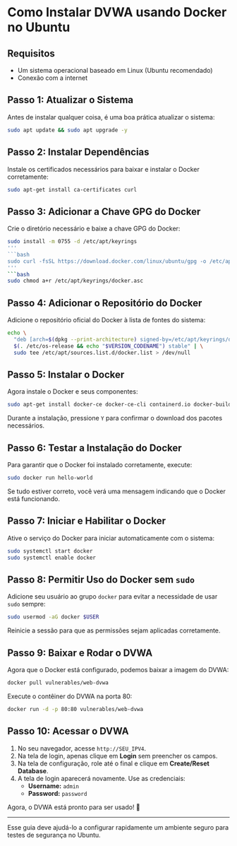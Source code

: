 # Como Instalar DVWA usando Docker no Ubuntu

## Requisitos
- Um sistema operacional baseado em Linux (Ubuntu recomendado)
- Conexão com a internet

## Passo 1: Atualizar o Sistema
Antes de instalar qualquer coisa, é uma boa prática atualizar o sistema:
```bash
sudo apt update && sudo apt upgrade -y
```

## Passo 2: Instalar Dependências
Instale os certificados necessários para baixar e instalar o Docker corretamente:
```bash
sudo apt-get install ca-certificates curl
```

## Passo 3: Adicionar a Chave GPG do Docker
Crie o diretório necessário e baixe a chave GPG do Docker:
```bash
sudo install -m 0755 -d /etc/apt/keyrings
'''
```bash
sudo curl -fsSL https://download.docker.com/linux/ubuntu/gpg -o /etc/apt/keyrings/docker.asc
'''
```bash
sudo chmod a+r /etc/apt/keyrings/docker.asc
```

## Passo 4: Adicionar o Repositório do Docker
Adicione o repositório oficial do Docker à lista de fontes do sistema:
```bash
echo \
  "deb [arch=$(dpkg --print-architecture) signed-by=/etc/apt/keyrings/docker.asc] https://download.docker.com/linux/ubuntu \
  $(. /etc/os-release && echo "$VERSION_CODENAME") stable" | \
  sudo tee /etc/apt/sources.list.d/docker.list > /dev/null
```

## Passo 5: Instalar o Docker
Agora instale o Docker e seus componentes:
```bash
sudo apt-get install docker-ce docker-ce-cli containerd.io docker-buildx-plugin docker-compose-plugin
```
Durante a instalação, pressione `Y` para confirmar o download dos pacotes necessários.

## Passo 6: Testar a Instalação do Docker
Para garantir que o Docker foi instalado corretamente, execute:
```bash
sudo docker run hello-world
```
Se tudo estiver correto, você verá uma mensagem indicando que o Docker está funcionando.

## Passo 7: Iniciar e Habilitar o Docker
Ative o serviço do Docker para iniciar automaticamente com o sistema:
```bash
sudo systemctl start docker
sudo systemctl enable docker
```

## Passo 8: Permitir Uso do Docker sem `sudo`
Adicione seu usuário ao grupo `docker` para evitar a necessidade de usar `sudo` sempre:
```bash
sudo usermod -aG docker $USER
```
Reinicie a sessão para que as permissões sejam aplicadas corretamente.

## Passo 9: Baixar e Rodar o DVWA
Agora que o Docker está configurado, podemos baixar a imagem do DVWA:
```bash
docker pull vulnerables/web-dvwa
```
Execute o contêiner do DVWA na porta 80:
```bash
docker run -d -p 80:80 vulnerables/web-dvwa
```

## Passo 10: Acessar o DVWA

1. No seu navegador, acesse `http://SEU_IPV4`.
2. Na tela de login, apenas clique em **Login** sem preencher os campos.
3. Na tela de configuração, role até o final e clique em **Create/Reset Database**.
4. A tela de login aparecerá novamente. Use as credenciais:
   - **Username:** `admin`
   - **Password:** `password`

Agora, o DVWA está pronto para ser usado! 🎉

---
Esse guia deve ajudá-lo a configurar rapidamente um ambiente seguro para testes de segurança no Ubuntu.

